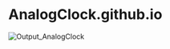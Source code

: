 # AnalogClock.github.io
![Output_AnalogClock](https://github.com/mistrysimran/AnalogClock.github.io/assets/76590641/f7b6bd0a-766a-4531-83ac-d8eb5b7273e1)
